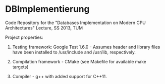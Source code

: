 DBImplementierung
=================

Code Repository for the "Databases Implementation on Modern CPU Architectures" Lecture, SS 2013, TUM

Project properties:

1. Testing framework: Google Test 1.6.0 - Assumes header and library files have been installed to /usr/include and /usr/lib, respectively.

2. Compilation framework - CMake (see Makefile for available make targets)

3. Compiler - g++ with added support for C++11.
